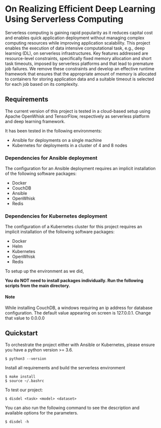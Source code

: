 # On Realizing Efficient Deep Learning Using Serverless Computing

Serverless computing is gaining rapid popularity as it reduces capital cost and enables quick application deployment without managing complex computing resources while improving application scalability.
This project enables the execution of data intensive computational task, e.g., deep learning (DL), on serverless infrastructures. Key features addressed are resource-level constraints, specifically fixed memory allocation and short task timeouts, imposed by serverless platforms and that lead to premature job failures.
We remove these constraints and develop an effective runtime framework that ensures that the appropriate amount of memory is allocated to containers for storing application data and a suitable timeout is selected for each job based on its complexity.

## Requirements

The current version of this project is tested in a cloud-based setup using Apache OpenWhisk and TensorFlow, respectively as serverless platform and deep learning framework.

It has been tested in the following environments:

* Ansible for deployments on a single machine
* Kubernetes for deployments in a cluster of 4 and 8 nodes

### Dependencies for Ansible deployment
The configuration for an Ansible deployment requires an implicit installation of the following software packages:

* Docker
* CouchDB
* Ansible
* OpenWhisk
* Redis

### Dependencies for Kubernetes deployment
The configuration of a Kubernetes cluster for this project requires an implicit installation of the following software packages:

* Docker
* Helm
* Kubernetes
* OpenWhisk
* Redis

To setup up the environment as we did,

**You do NOT need to install packages individually. Run the following scripts from the main directory.**

#### Note
While installing CouchDB, a windows requiring an ip address for database configuration. The default value appearing on screen is 127.0.0.1. Change that value to 0.0.0.0

## Quickstart

To orchestrate the project either with Ansible or Kubernetes, please ensure you have a python version >= 3.6.

```
$ python3 --version
```

Install all requirements and build the serverless environment

```
$ make install
$ source ~/.bashrc
```

To test our project:

```
$ disdel <task> <model> <dataset>
```
You can also run the following command to see the description and available options for the parameters.

```
$ disdel -h
```
